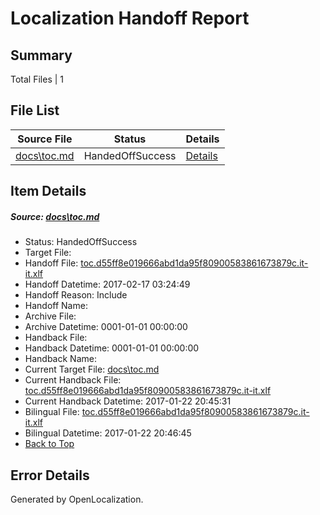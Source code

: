 # <a name='report-top'></a> Localization Handoff Report

## Summary
 Total Files | 1

## File List
 Source File | Status | Details 
 ----------- | ------ | ------- 
 [docs\toc.md](https://github.com/dotnet/docs/blob/6ff596e925d8c4f42ebbe9647597b3988aa0027a/docs/toc.md) | HandedOffSuccess | [Details](#bbbe2ed948dc35f3fb3bcb173e7badc0a2fd3b833474)

## Item Details
##### <a name='bbbe2ed948dc35f3fb3bcb173e7badc0a2fd3b833474'></a> Source: [docs\toc.md](https://github.com/dotnet/docs/blob/6ff596e925d8c4f42ebbe9647597b3988aa0027a/docs/toc.md)
* Status: HandedOffSuccess
* Target File: 
* Handoff File: [toc.d55ff8e019666abd1da95f80900583861673879c.it-it.xlf](https://github.com/dotnet/docs.handoff/blob/404ee96f155d0cae1c08291f7b68967e80ce799b/ol-handoff/dotnet/docs.it-it/master/dotnet-core/toc.d55ff8e019666abd1da95f80900583861673879c.it-it.xlf)
* Handoff Datetime: 2017-02-17 03:24:49
* Handoff Reason: Include
* Handoff Name: 
* Archive File: 
* Archive Datetime: 0001-01-01 00:00:00
* Handback File: 
* Handback Datetime: 0001-01-01 00:00:00
* Handback Name: 
* Current Target File: [docs\toc.md](https://github.com/dotnet/docs.it-it/blob/545ec84b4856400dc426ec20bae51907381ca3ec/docs/toc.md)
* Current Handback File: [toc.d55ff8e019666abd1da95f80900583861673879c.it-it.xlf](https://github.com/dotnet/docs.handback/blob/b54633945d5b69b37e411e1e8252769a096e4294/ol-handback/dotnet/docs.it-it/master/dotnet-core/toc.d55ff8e019666abd1da95f80900583861673879c.it-it.xlf)
* Current Handback Datetime: 2017-01-22 20:45:31
* Bilingual File: [toc.d55ff8e019666abd1da95f80900583861673879c.it-it.xlf](https://github.com/dotnet/docs.handback/blob/b54633945d5b69b37e411e1e8252769a096e4294/ol-handback/dotnet/docs.it-it/master/dotnet-core/toc.d55ff8e019666abd1da95f80900583861673879c.it-it.xlf)
* Bilingual Datetime: 2017-01-22 20:46:45
* [Back to Top](#report-top)


## Error Details

Generated by OpenLocalization.
